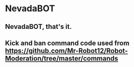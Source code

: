 # NevadaBOT
## NevadaBOT, that's it.
## Kick and ban command code used from https://github.com/Mr-Robot12/Robot-Moderation/tree/master/commands
